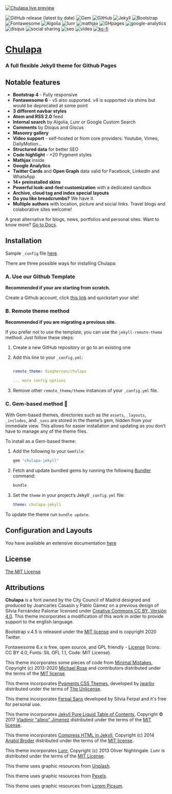 [![Chulapa live preview][2]][1]

[1]: https://dieghernan.github.io/chulapa/
[2]: https://dieghernan.github.io/chulapa/assets/img/site/banner.png (live preview)

![GitHub release (latest by date)](https://img.shields.io/github/v/release/dieghernan/chulapa)
![Gem](https://img.shields.io/gem/v/chulapa-jekyll)
![GitHub](https://img.shields.io/github/license/dieghernan/chulapa) 
![Jekyll](https://img.shields.io/badge/jekyll-3.8.7-blue) 
![Bootstrap](https://img.shields.io/badge/bootstrap-4.5.0-blue) 
![Fontawesome](https://img.shields.io/badge/fontawesome-6.x-blue) 
![Algolia](https://img.shields.io/badge/algolia-4.7.0-blue) 
![lunr](https://img.shields.io/badge/lunr-2.3.8-blue) 
![mathjax](https://img.shields.io/badge/mathjax-2.7.1-blue) 
![GHpages](https://img.shields.io/badge/gh--pages-ready-succes) 
![google-analytics](https://img.shields.io/badge/google--analytics-ready-succes) 
![disqus](https://img.shields.io/badge/disqus-ready-succes) 
![social sharing](https://img.shields.io/badge/social--sharing-ready-succes) 
![seo](https://img.shields.io/badge/seo-ready-succes) 
![video](https://img.shields.io/badge/video--support-ok-succes)
[![ko-fi](https://img.shields.io/badge/buy%20me%20a%20coffee-donate-yellow.svg)](https://ko-fi.com/dieghernan)

# [Chulapa](https://dieghernan.github.io/chulapa/)

### A full flexible Jekyll theme for Github Pages

## Notable features

-  **Bootstrap 4** - Fully responsive
-  **Fontawesome 6** - v5 also supported. v4 is supported via shims but would be deprecated at some point
-  **3 different navbar styles**
-  **Atom and RSS 2.0** feed
-  **Internal search** by Algolia, Lunr or Google Custom Search
-  **Comments** by Disqus and Giscus
-  **Masonry gallery**
-  **Video support** - self-hosted or from core providers: Youtube, Vimeo, DailyMotion...
-  **Structured data** for better SEO
-  **Code highlight** - +20 Pygment styles
- **Mathjax** inside
-  **Google Analytics**
-  **Twitter Cards** and **Open Graph** data valid for Facebook, LinkedIn and WhatsApp
-  **14+ preinstalled skins**
-  **Powerful look-and-feel customization** with a dedicated sandbox
-  **Archive, cloud tag and index special layouts**
-  **Do you like breadcrumbs?** We have it.
-  **Multiple authors** with location, picture and social links. Travel blogs and colaborative sites welcome!

A great alternative for blogs, news, portfolios and personal sites. Want to know more? [Go to Docs](https://dieghernan.github.io/chulapa/docs/01-install).

## Installation

Sample `_config` file [here](https://github.com/dieghernan/chulapa/blob/master/_config.yml).

There are three possible ways for installing Chulapa:


### A. Use our Github Template

**Recommended if your are starting from scratch.**

Create a Github account, click [this link](https://github.com/dieghernan/chulapa-101/generate) and quickstart your site!


### B. Remote theme method

**Recommended if you are migrating a previous site.**

If you prefer not to use the template, you can use the `jekyll-remote-theme` method.
Just follow these steps:

1.   Create a new GitHub repository or go to an existing one
2.  Add this line to your `_config.yml`:

    ``` yaml

    remote_theme: dieghernan/chulapa

    ... more config options
    ```
3. Remove other `remote_theme/theme` instances of your `_config.yml` file.

### C. Gem-based method 💎

With Gem-based themes, directories such as the `assets`, `_layouts`, `_includes`, and `_sass` are stored in the theme’s gem, hidden from your immediate view.
This allows for easier installation and updating as you don’t have to manage any of the theme files.

To install as a Gem-based theme:

1.  Add the following to your `Gemfile`:

    ``` ruby
    gem "chulapa-jekyll"
    ```

2.  Fetch and update bundled gems by running the following [Bundler](https://bundler.io/) command:

    ``` bash
    bundle
    ```

3.  Set the `theme` in your project’s Jekyll `_config.yml` file:

    ``` yaml
    theme: chulapa-jekyll
    ```

To update the theme run `bundle update`.

## Configuration and Layouts

You have available an extensive documentation [here](https://dieghernan.github.io/chulapa/docs/01-install)

## License

[The MIT License](https://dieghernan.github.io/chulapa/license)

## Attributions

**Chulapa** is a font owned by the City Council of Madrid designed and produced by Joancarles Casasín y Pablo Gámez on a previous design of Silvia Fernández Palomar licensed under [Creative Commons CC BY, Versión 4.0](https://creativecommons.org/licenses/by/4.0/). This theme incorporates a modification of this work in order to provide support to the english language.

Bootstrap v.4.5 is released under the [MIT license](https://github.com/twbs/bootstrap/blob/v4.5.0/LICENSE) and is copyright 2020 Twitter.

Fontawesome 6.x is free, open source, and GPL friendly - [License](https://fontawesome.com/license/free) (Icons: CC BY 4.0, Fonts: SIL OFL 1.1, Code: MIT License).

This theme incorporates some pieces of code from [Minimal Mistakes](https://mmistakes.github.io/minimal-mistakes/), Copyright (c) 2013-2020 [Michael Rose](https://mademistakes.com/) and contributors distributed under the terms of the [MIT license](https://github.com/mmistakes/minimal-mistakes/blob/master/LICENSE).

This theme incorporates [Pygments CSS Themes](http://jwarby.github.io/jekyll-pygments-themes/languages/javascript.html), developed by [jwarby](https://github.com/jwarby/) distributed under the terms of [The Unlicense](https://github.com/jwarby/jekyll-pygments-themes/blob/master/UNLICENSE.txt).

This theme incorporates [Ferpal Sans](https://www.silviaferpal.com/portfolio-1/ferpalsans) developed by Silvia Ferpal and it's free for personal use.

This theme incorporates [Jekyll Pure Liquid Table of Contents](https://github.com/allejo/jekyll-toc), Copyright © 2017 [Vladimir "allejo" Jimenez](https://github.com/allejo) distributed under the terms of the [MIT license](https://github.com/allejo/jekyll-toc/blob/master/LICENSE.MIT.md).

This theme incorporates [Compress HTML in Jekyll](http://jch.penibelst.de/), Copyright (c) 2014 [Anatol Broder](https://github.com/penibelst) distributed under the terms of the [MIT license](https://github.com/penibelst/jekyll-compress-html/blob/master/LICENSE).

This theme incorporates [Lunr](http://lunrjs.com),
Copyright (c) 2013 Oliver Nightingale.
Lunr is distributed under the terms of the [MIT License](https://github.com/olivernn/lunr.js/blob/master/LICENSE).

This theme uses graphic resources from [Unplash](https://unsplash.com/@dieghernan/collections).

This theme uses graphic resources from [Pexels](https://www.pexels.com/@dieghernan-3081919/collections/).

This theme uses graphic resources from [Lorem Picsum](https://picsum.photos/).


